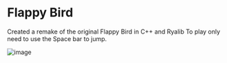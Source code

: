 # Flappy Bird
 Created a remake of the original Flappy Bird in C++ and Ryalib
 To play only need to use the Space bar to jump.
 
![image](https://github.com/arturosauraa/Flappy-Bird/assets/96825781/f4cecad2-45aa-43fc-88b5-fc8de0745622)
